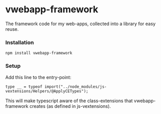 # vwebapp-framework

The framework code for my web-apps, collected into a library for easy reuse.

### Installation

```
npm install vwebapp-framework
```

### Setup

Add this line to the entry-point:
```
type __ = typeof import("../node_modules/js-vextensions/Helpers/@ApplyCETypes");
```

This will make typescript aware of the class-extensions that vwebapp-framework creates (as defined in js-vextensions).